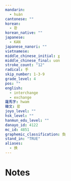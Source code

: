```yaml
---
mandarin:
  - huàn
cantonese: ""
korean:
  - 환
korean_native: ""
japanese:
  - KAN
japanese_nanori: ""
vietnamese:
middle_chinese_initial: ɣ
middle_chinese_final: uɑn
stroke_count: "12"
radical: 手
skip_number: 1-3-9
grade_level: 4
pos: ""
english:
  - interchange
  - exchange
羅馬字: hwam
韓文: 홤
joyo_level: ""
hsk_level: ""
hanmun_edu_level: ""
danayo_id: 4122
mc_id: 4851
graphemic_classification: 奐
stand_in: "TRUE"
aliases:
  - 换
---
```


# Notes
